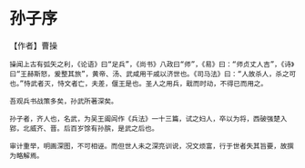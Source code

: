 # 孙子序

【作者】曹操

    操闻上古有弧矢之利，《论语》曰“足兵”，《尚书》八政曰“师”，《易》曰：“师贞丈人吉”，《诗》曰“王赫斯怒，爰整其旅”，黄帝、汤、武咸用干戚以济世也。《司马法》曰：“人故杀人，杀之可也。”恃武者灭，恃文者亡，夫差，偃王是也。圣人之用兵，戢而时动，不得已而用之。

    吾观兵书战策多矣，孙武所著深矣。

    孙子者，齐人也，名武，为吴王阖闾作《兵法》一十三篇，试之妇人，卒以为将，西破强楚入郢，北威齐、晋。后百岁馀有孙膑，是武之后也。

    审计重举，明画深图，不可相诬。而但世人未之深亮训说，况文烦富，行于世者失其旨要，故撰为略解焉。